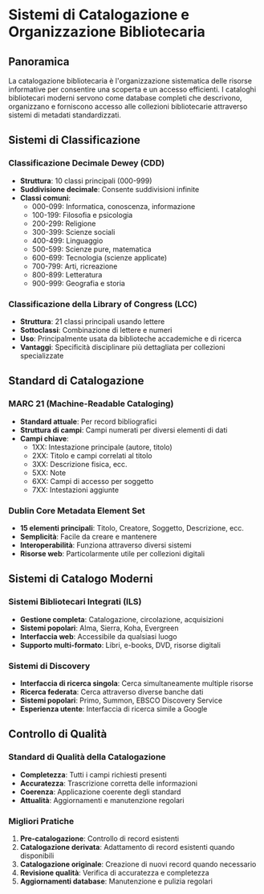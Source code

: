 # Sistemi di Catalogazione e Organizzazione Bibliotecaria

## Panoramica

La catalogazione bibliotecaria è l'organizzazione sistematica delle risorse informative per consentire una scoperta e un accesso efficienti. I cataloghi bibliotecari moderni servono come database completi che descrivono, organizzano e forniscono accesso alle collezioni bibliotecarie attraverso sistemi di metadati standardizzati.

## Sistemi di Classificazione

### Classificazione Decimale Dewey (CDD)
- **Struttura**: 10 classi principali (000-999)
- **Suddivisione decimale**: Consente suddivisioni infinite
- **Classi comuni**:
  - 000-099: Informatica, conoscenza, informazione
  - 100-199: Filosofia e psicologia
  - 200-299: Religione
  - 300-399: Scienze sociali
  - 400-499: Linguaggio
  - 500-599: Scienze pure, matematica
  - 600-699: Tecnologia (scienze applicate)
  - 700-799: Arti, ricreazione
  - 800-899: Letteratura
  - 900-999: Geografia e storia

### Classificazione della Library of Congress (LCC)
- **Struttura**: 21 classi principali usando lettere
- **Sottoclassi**: Combinazione di lettere e numeri
- **Uso**: Principalmente usata da biblioteche accademiche e di ricerca
- **Vantaggi**: Specificità disciplinare più dettagliata per collezioni specializzate

## Standard di Catalogazione

### MARC 21 (Machine-Readable Cataloging)
- **Standard attuale**: Per record bibliografici
- **Struttura di campi**: Campi numerati per diversi elementi di dati
- **Campi chiave**:
  - 1XX: Intestazione principale (autore, titolo)
  - 2XX: Titolo e campi correlati al titolo
  - 3XX: Descrizione fisica, ecc.
  - 5XX: Note
  - 6XX: Campi di accesso per soggetto
  - 7XX: Intestazioni aggiunte

### Dublin Core Metadata Element Set
- **15 elementi principali**: Titolo, Creatore, Soggetto, Descrizione, ecc.
- **Semplicità**: Facile da creare e mantenere
- **Interoperabilità**: Funziona attraverso diversi sistemi
- **Risorse web**: Particolarmente utile per collezioni digitali

## Sistemi di Catalogo Moderni

### Sistemi Bibliotecari Integrati (ILS)
- **Gestione completa**: Catalogazione, circolazione, acquisizioni
- **Sistemi popolari**: Alma, Sierra, Koha, Evergreen
- **Interfaccia web**: Accessibile da qualsiasi luogo
- **Supporto multi-formato**: Libri, e-books, DVD, risorse digitali

### Sistemi di Discovery
- **Interfaccia di ricerca singola**: Cerca simultaneamente multiple risorse
- **Ricerca federata**: Cerca attraverso diverse banche dati
- **Sistemi popolari**: Primo, Summon, EBSCO Discovery Service
- **Esperienza utente**: Interfaccia di ricerca simile a Google

## Controllo di Qualità

### Standard di Qualità della Catalogazione
- **Completezza**: Tutti i campi richiesti presenti
- **Accuratezza**: Trascrizione corretta delle informazioni
- **Coerenza**: Applicazione coerente degli standard
- **Attualità**: Aggiornamenti e manutenzione regolari

### Migliori Pratiche
1. **Pre-catalogazione**: Controllo di record esistenti
2. **Catalogazione derivata**: Adattamento di record esistenti quando disponibili
3. **Catalogazione originale**: Creazione di nuovi record quando necessario
4. **Revisione qualità**: Verifica di accuratezza e completezza
5. **Aggiornamenti database**: Manutenzione e pulizia regolari